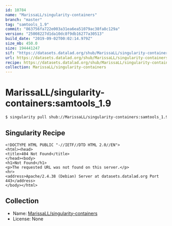 ```yaml
---
id: 10784
name: "MarissaLL/singularity-containers"
branch: "master"
tag: "samtools_1.9"
commit: "863756fa722e003a31ea6ea51079ac38fa8c129a"
version: "25008227d1da10dc8f9db16277a30513"
build_date: "2019-09-02T00:02:14.979Z"
size_mb: 450.0
size: 194441247
sif: "https://datasets.datalad.org/shub/MarissaLL/singularity-containers/samtools_1.9/2019-09-02-863756fa-25008227/25008227d1da10dc8f9db16277a30513.sif"
url: https://datasets.datalad.org/shub/MarissaLL/singularity-containers/samtools_1.9/2019-09-02-863756fa-25008227/
recipe: https://datasets.datalad.org/shub/MarissaLL/singularity-containers/samtools_1.9/2019-09-02-863756fa-25008227/Singularity
collection: MarissaLL/singularity-containers
---
```


# MarissaLL/singularity-containers:samtools_1.9

```bash
$ singularity pull shub://MarissaLL/singularity-containers:samtools_1.9
```

## Singularity Recipe

```singularity
<!DOCTYPE HTML PUBLIC "-//IETF//DTD HTML 2.0//EN">
<html><head>
<title>404 Not Found</title>
</head><body>
<h1>Not Found</h1>
<p>The requested URL was not found on this server.</p>
<hr>
<address>Apache/2.4.38 (Debian) Server at datasets.datalad.org Port 443</address>
</body></html>
```

## Collection

 - Name: [MarissaLL/singularity-containers](https://github.com/MarissaLL/singularity-containers)
 - License: None

